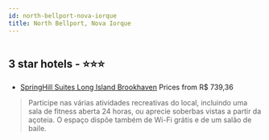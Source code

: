 ```yaml
---
id: north-bellport-nova-iorque
title: North Bellport, Nova Iorque
---
```


<center><img src="https://i.travelapi.com/hotels/4000000/3490000/3486700/3486603/3fbb2d0f_z.jpg" alt="" /></center>


##  3 star hotels - ⭐️⭐️⭐️

-    [SpringHill Suites Long Island Brookhaven](https://www.hurb.com/br/aud/https://www.hurb.com/br/hotels/north-bellport/springhill-suites-long-island-brookhaven-HT-S6DC?cmp=18055) Prices from R$ 739,36
   > Participe nas várias atividades recreativas do local, incluindo uma sala de fitness aberta 24 horas, ou aprecie soberbas vistas a partir da açoteia. O espaço dispõe também de Wi-Fi grátis e de um salão de baile.
